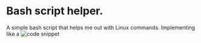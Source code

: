 # Bash script helper.
A simple bash script that helps me out with Linux commands.
Implementing like a 
![code snippet](https://user-images.githubusercontent.com/70329467/141239774-75d2602b-cd7f-4db9-a2bb-b5dfb549b7a2.png)
